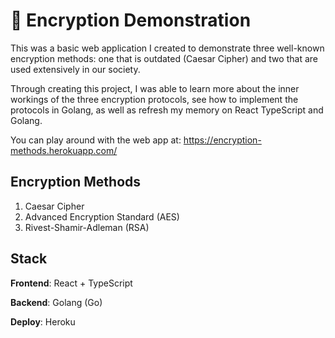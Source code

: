 # 🔑 Encryption Demonstration

This was a basic web application I created to demonstrate three well-known encryption methods: one that is outdated (Caesar Cipher) and two that are used extensively in our society.

Through creating this project, I was able to learn more about the inner workings of the three encryption protocols, see how to implement the protocols in Golang, as well as refresh my memory on React TypeScript and Golang.

You can play around with the web app at: https://encryption-methods.herokuapp.com/

## Encryption Methods

1. Caesar Cipher
2. Advanced Encryption Standard (AES)
3. Rivest-Shamir-Adleman (RSA)

## Stack

**Frontend**: React + TypeScript

**Backend**: Golang (Go)

**Deploy**: Heroku
